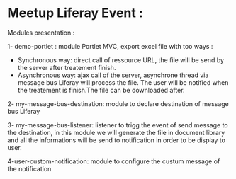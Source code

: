 # Meetup Liferay Event :
Modules presentation : 

1- demo-portlet : module Portlet MVC, export excel file with too ways : 
  * Synchronous way: direct call of ressource URL, the file will be send by the server after treatement finish.
  * Asynchronous way: ajax call of the server, asynchrone thread via message bus Liferay will process the file. The user will be notified when the treatement is finish.The file can be downloaded after. 

2- my-message-bus-destination: module to declare destination of message bus Liferay 

3- my-message-bus-listener: listener to trigg the event of send message to the destination, in this module we will generate the file in document library and all the informations will be send to notification in order to be display to user.

4-user-custom-notification: module to configure the custum message of the notification
